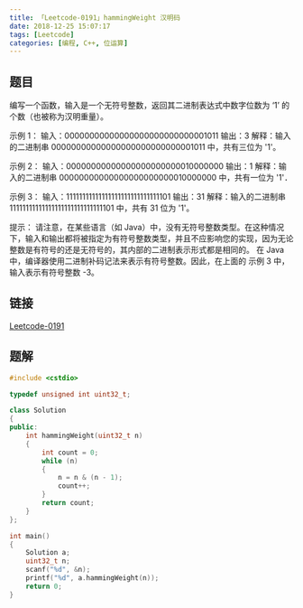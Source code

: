 ```yaml
---
title: 「Leetcode-0191」hammingWeight 汉明码
date: 2018-12-25 15:07:17
tags: [Leetcode]
categories: [编程, C++, 位运算]
---
```


## 题目
编写一个函数，输入是一个无符号整数，返回其二进制表达式中数字位数为 ‘1’ 的个数（也被称为汉明重量）。

<!--more-->

示例 1：
输入：00000000000000000000000000001011
输出：3
解释：输入的二进制串 00000000000000000000000000001011 中，共有三位为 '1'。

示例 2：
输入：00000000000000000000000010000000
输出：1
解释：输入的二进制串 00000000000000000000000010000000 中，共有一位为 '1'．

示例 3：
输入：11111111111111111111111111111101
输出：31
解释：输入的二进制串 11111111111111111111111111111101 中，共有 31 位为 '1'。

提示：
请注意，在某些语言（如 Java）中，没有无符号整数类型。在这种情况下，输入和输出都将被指定为有符号整数类型，并且不应影响您的实现，因为无论整数是有符号的还是无符号的，其内部的二进制表示形式都是相同的。
在 Java 中，编译器使用二进制补码记法来表示有符号整数。因此，在上面的 示例 3 中，输入表示有符号整数 -3。

## 链接
[Leetcode-0191](https://leetcode-cn.com/problems/number-of-1-bits/)

## 题解
```cpp
#include <cstdio>

typedef unsigned int uint32_t;

class Solution
{
public:
    int hammingWeight(uint32_t n)
    {
        int count = 0;
        while (n)
        {
            n = n & (n - 1);
            count++;
        }
        return count;
    }
};

int main()
{
    Solution a;
    uint32_t n;
    scanf("%d", &n);
    printf("%d", a.hammingWeight(n));
    return 0;
}
```
